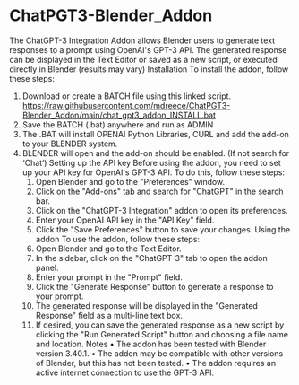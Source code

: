 # ChatPGT3-Blender_Addon
The ChatGPT-3 Integration Addon allows Blender users to generate text responses to a prompt using OpenAI's GPT-3 API. The generated response can be displayed in the Text Editor or saved as a new script, or executed directly in Blender (results may vary)
Installation
To install the addon, follow these steps:

1. Download or create a BATCH file using this linked script. https://raw.githubusercontent.com/mdreece/ChatPGT3-Blender_Addon/main/chat_gpt3_addon_INSTALL.bat
2. Save the BATCH (.bat) anywhere and run as ADMIN
3. The .BAT will install OPENAI Python Libraries, CURL and add the add-on to your BLENDER system. 
4. BLENDER will open and the add-on should be enabled. (If not search for ‘Chat’)
Setting up the API key
Before using the addon, you need to set up your API key for OpenAI's GPT-3 API. To do this, follow these steps:
    1. Open Blender and go to the "Preferences" window.
    2. Click on the "Add-ons" tab and search for "ChatGPT" in the search bar.
    3. Click on the "ChatGPT-3 Integration" addon to open its preferences.
    4. Enter your OpenAI API key in the "API Key" field.
    5. Click the "Save Preferences" button to save your changes.
Using the addon
To use the addon, follow these steps:
    1. Open Blender and go to the Text Editor.
    2. In the sidebar, click on the "ChatGPT-3" tab to open the addon panel.
    3. Enter your prompt in the "Prompt" field.
    4. Click the "Generate Response" button to generate a response to your prompt.
    5. The generated response will be displayed in the "Generated Response" field as a multi-line text box.
    6. If desired, you can save the generated response as a new script by clicking the "Run Generated Script" button and choosing a file name and location.
Notes
    • The addon has been tested with Blender version 3.40.1.
    • The addon may be compatible with other versions of Blender, but this has not been tested.
    • The addon requires an active internet connection to use the GPT-3 API.
